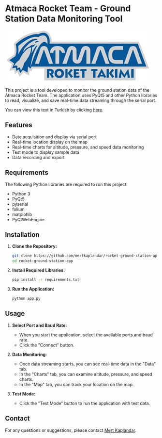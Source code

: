 # Atmaca Rocket Team - Ground Station Data Monitoring Tool

![Logo](resources/logo.png)

This project is a tool developed to monitor the ground station data of the Atmaca Rocket Team. The application uses PyQt5 and other Python libraries to read, visualize, and save real-time data streaming through the serial port.

You can view this text in Turkish by clicking [here](README_TR.md).

## Features

- Data acquisition and display via serial port
- Real-time location display on the map
- Real-time charts for altitude, pressure, and speed data monitoring
- Test mode to display sample data
- Data recording and export

## Requirements

The following Python libraries are required to run this project:

- Python 3
- PyQt5
- pyserial
- folium
- matplotlib
- PyQtWebEngine

## Installation

1. **Clone the Repository:**

    ```sh
    git clone https://github.com/mertkaplandar/rocket-ground-station-app.git
    cd rocket-ground-station-app
    ```

2. **Install Required Libraries:**

    ```sh
    pip install -r requirements.txt
    ```

3. **Run the Application:**

    ```sh
    python app.py
    ```

## Usage

1. **Select Port and Baud Rate:**
   - When you start the application, select the available ports and baud rate.
   - Click the "Connect" button.

2. **Data Monitoring:**
   - Once data streaming starts, you can see real-time data in the "Data" tab.
   - In the "Charts" tab, you can examine altitude, pressure, and speed charts.
   - In the "Map" tab, you can track your location on the map.

3. **Test Mode:**
   - Click the "Test Mode" button to run the application with test data.


## Contact

For any questions or suggestions, please contact [Mert Kaplandar](https://github.com/mertkaplandar).
